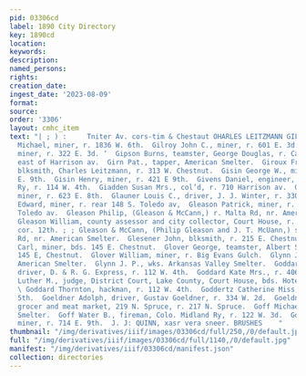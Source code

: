 ```yaml
---
pid: 03306cd
label: 1890 City Directory
key: 1890cd
location: 
keywords: 
description: 
named_persons: 
rights: 
creation_date: 
ingest_date: '2023-08-09'
format: 
source: 
order: '3306'
layout: cmhc_item
text: "| ; ) :     Tniter Av. cors-tim & Chestaut OHARLES LEITZMANN GIL 127 GoG  Gilmore
  Michael, miner, r. 1836 W. 6th.  Gilroy John C., miner, r. 601 E. 3d.  Gilroy Thomas,
  miner, r. 322 E. 3d. ‘  Gipson Burns, teamster, George Douglas, r. California Gulch,
  east of Harrison av.  Girn Pat., tapper, American Smelter.  Giroux Frederick L.,
  blksmith, Charles Leitzmann, r. 313 W. Chestnut.  Gisin George W., miner, r. 421
  E. 9th.  Gisin Henry, miner, r. 421 E 9th.  Givens Daniel, engineer, Colo. Midland
  Ry, r. 114 W. 4th.  Giadden Susan Mrs., col’d, r. 710 Harrison av.  Gladhill Theodore,
  miner, r. 623 E. 8th.  Glauner Louis C., driver, J. J. Winter, r. 330 E. 6th.  Gleason
  Edward, miner, r. rear 148 S. Toledo av,  Gleason Patrick, miner, r. rear 148 8S.
  Toledo av.  Gleason Philip, (Gleason & McCann,) r. Malta Rd, nr. American Smelter.
  Gleason William, county assessor and city collector, Court House, r. Hemlock sw.
  cor. 12th. ; ; Gleason & McCann, (Philip Gleason and J. T. McUann,) saloon, Maita
  Rd, nr. American Smelter.  Glesener John, blksmith, r. 215 E. Chestnut.  Glover
  Carl, miner, bds. 145 E. Chestnut.  Glover George, teamster, Albert S. Burks, bds.
  145 E, Chestnut.  Glover William, miner, r. Big Evans Gulch.  Glynn James, tapper,
  American Smelter.  Glynn J. P., wks. Arkansas Valley Smelter.  Goddard Henry T.,
  driver, D. & R. G. Express, r. 112 W. 4th.  Goddard Kate Mrs., r. 406 E. 5th.  Goddard
  Luther M., judge, District Court, Lake County, Court House, bds. Hotel Kitchen.
  \ Goddard Thornton, hackman, r. 112 W. 4th.  Goddertz Catherine Miss, r. 500 E.
  5th.  Goeldner Adolph, driver, Gustav Goeldner, r. 334 W. 2d.  Goeldner Gustav,
  grocer and meat market, 219 N. Spruce, r. 217 N. Spruce.  Goff Michael, lab, American
  Smelter.  Goff Water B., fireman, Colo. Midland Ry, r. 122 W. 3d.  Goggin Philip,
  miner, r. 714 E. 9th.  J. J: QUINN, xasr vera sneer. BRUSHES    "
thumbnail: "/img/derivatives/iiif/images/03306cd/full/250,/0/default.jpg"
full: "/img/derivatives/iiif/images/03306cd/full/1140,/0/default.jpg"
manifest: "/img/derivatives/iiif/03306cd/manifest.json"
collection: directories
---
```

